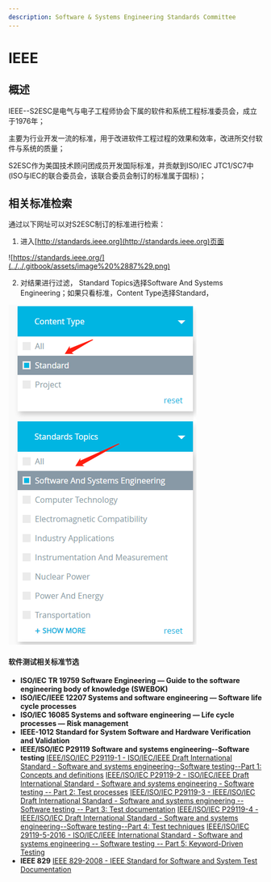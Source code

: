 ```yaml
---
description: Software & Systems Engineering Standards Committee
---
```


# IEEE

## 概述

IEEE--S2ESC是电气与电子工程师协会下属的软件和系统工程标准委员会，成立于1976年；

主要为行业开发一流的标准，用于改进软件工程过程的效果和效率，改进所交付软件与系统的质量；

S2ESC作为美国技术顾问团成员开发国际标准，并贡献到ISO/IEC JTC1/SC7中\(ISO与IEC的联合委员会，该联合委员会制订的标准属于国标\)；

## 相关标准检索

通过以下网址可以对S2ESC制订的标准进行检索：

1. 进入[http://standards.ieee.org](http://standards.ieee.org)页面

![https://standards.ieee.org/](../../.gitbook/assets/image%20%2887%29.png)

2. 对结果进行过滤， Standard Topics选择Software And Systems Engineering；如果只看标准，Content Type选择Standard，

![&#x8FC7;&#x6EE4;](../../.gitbook/assets/image%20%2813%29.png)

#### 软件测试相关标准节选

* **ISO/IEC TR 19759 Software Engineering — Guide to the software engineering body of knowledge \(SWEBOK\)**
* **ISO/IEC/IEEE 12207 Systems and software engineering — Software life cycle processes**
* **ISO/IEC 16085 Systems and software engineering — Life cycle processes — Risk management**
* **IEEE-1012 Standard for System Software and Hardware Verification and Validation**
* **IEEE/ISO/IEC P29119 Software and systems engineering--Software testing** [IEEE/ISO/IEC P29119-1 - ISO/IEC/IEEE Draft International Standard - Software and systems engineering--Software testing--Part 1: Concepts and definitions](https://standards.ieee.org/project/29119-1.html) [IEEE/ISO/IEC P29119-2 - ISO/IEC/IEEE Draft International Standard - Software and systems engineering - Software testing -- Part 2: Test processes](https://standards.ieee.org/project/29119-2.html) [IEEE/ISO/IEC P29119-3 - IEEE/ISO/IEC Draft International Standard - Software and systems engineering -- Software testing -- Part 3: Test documentation](https://standards.ieee.org/project/29119-3.html) [IEEE/ISO/IEC P29119-4 - IEEE/ISO/IEC Draft International Standard - Software and systems engineering--Software testing--Part 4: Test techniques](https://standards.ieee.org/project/29119-4.html) [IEEE/ISO/IEC 29119-5-2016 - ISO/IEC/IEEE International Standard - Software and systems engineering -- Software testing -- Part 5: Keyword-Driven Testing](https://standards.ieee.org/standard/29119-5-2016.html)
* **IEEE 829** [IEEE 829-2008 - IEEE Standard for Software and System Test Documentation](https://standards.ieee.org/standard/829-2008.html)

